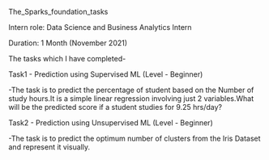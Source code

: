 
The_Sparks_foundation_tasks

Intern role: Data Science and Business Analytics Intern

Duration: 1 Month (November 2021)

The tasks which I have completed-

Task1 - Prediction using Supervised ML (Level - Beginner)

-The task is to predict the percentage of student based on the Number of study hours.It is a simple linear regression involving just 2 variables.What will be the predicted score if a student studies for 9.25 hrs/day?

Task2 - Prediction using Unsupervised ML (Level - Beginner)

-The task is to predict the optimum number of clusters from the Iris Dataset and represent it visually.
